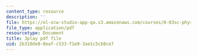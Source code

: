 ```yaml
---
content_type: resource
description: ''
file: https://ol-ocw-studio-app-qa.s3.amazonaws.com/courses/8-03sc-physics-iii-vibrations-and-waves-fall-2016/2b310de00eafc533f1e93ae1c5cb8ce7_T2n6fVybLcU.pdf
file_type: application/pdf
resourcetype: Document
title: 3play pdf file
uid: 2b310de0-0eaf-c533-f1e9-3ae1c5cb8ce7
---
```

